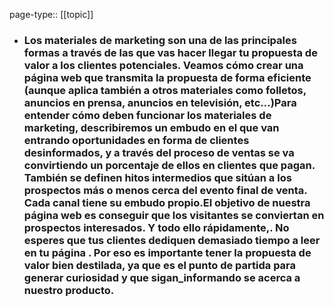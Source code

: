 page-type:: [[topic]]
- ### Los materiales de marketing son una de las principales formas a través de las que vas hacer llegar tu propuesta de valor a los clientes potenciales. Veamos cómo crear una página web que transmita la propuesta de forma eficiente (aunque aplica también a otros materiales como folletos, anuncios en prensa, anuncios en televisión, etc...)Para entender cómo deben funcionar los materiales de marketing, describiremos un embudo en el que van entrando oportunidades en forma de clientes desinformados, y a través del proceso de ventas se va convirtiendo un porcentaje de ellos en clientes que pagan. También se definen hitos intermedios que sitúan a los prospectos más o menos cerca del evento final de venta. Cada canal tiene su embudo propio.El objetivo de nuestra página web es conseguir que los visitantes se conviertan en prospectos interesados. Y todo ello rápidamente,. No esperes que tus clientes dediquen demasiado tiempo a leer en tu página . Por eso es importante tener la propuesta de valor bien destilada, ya que es el punto de partida para generar curiosidad y que sigan_informando se acerca a nuestro producto.




